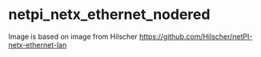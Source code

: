 # netpi_netx_ethernet_nodered
Image is based on image from Hilscher
https://github.com/Hilscher/netPI-netx-ethernet-lan
